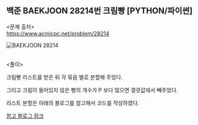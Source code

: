 ## 백준 BAEKJOON 28214번 크림빵 [PYTHON/파이썬]

<문제 출처><br>
https://www.acmicpc.net/problem/28214

![BAEKJOON 28214](https://blog.kakaocdn.net/dn/cqQ4Tp/btso23FpVuD/ChLWAJh3nAx5OUWUUbJ4HK/img.png)

<br>
<풀이><br>

크림빵 리스트를 받은 뒤 각 묶음 별로 분할해 주었다.

그리고 크림이 들어있지 않은 빵의 개수가 P 보다 많으면 결괏값에서 빼주었다.

리스트 분할은 아래의 블로그를 참고해서 코드를 작성하였다.

[참고 블로그 링크](https://velog.io/@12aeun/python-%EB%A6%AC%EC%8A%A4%ED%8A%B8%EB%A5%BC-%EB%8F%99%EC%9D%BC%ED%95%9C-%ED%81%AC%EA%B8%B0%EB%A1%9C-%EB%B6%84%ED%95%A0%ED%95%98%EA%B8%B0)
